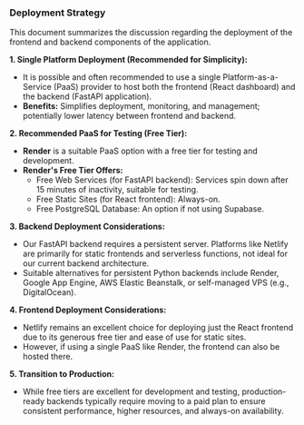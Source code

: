 ### **Deployment Strategy**

This document summarizes the discussion regarding the deployment of the frontend and backend components of the application.

**1. Single Platform Deployment (Recommended for Simplicity):**

*   It is possible and often recommended to use a single Platform-as-a-Service (PaaS) provider to host both the frontend (React dashboard) and the backend (FastAPI application).
*   **Benefits:** Simplifies deployment, monitoring, and management; potentially lower latency between frontend and backend.

**2. Recommended PaaS for Testing (Free Tier):**

*   **Render** is a suitable PaaS option with a free tier for testing and development.
*   **Render's Free Tier Offers:**
    *   Free Web Services (for FastAPI backend): Services spin down after 15 minutes of inactivity, suitable for testing.
    *   Free Static Sites (for React frontend): Always-on.
    *   Free PostgreSQL Database: An option if not using Supabase.

**3. Backend Deployment Considerations:**

*   Our FastAPI backend requires a persistent server. Platforms like Netlify are primarily for static frontends and serverless functions, not ideal for our current backend architecture.
*   Suitable alternatives for persistent Python backends include Render, Google App Engine, AWS Elastic Beanstalk, or self-managed VPS (e.g., DigitalOcean).

**4. Frontend Deployment Considerations:**

*   Netlify remains an excellent choice for deploying just the React frontend due to its generous free tier and ease of use for static sites.
*   However, if using a single PaaS like Render, the frontend can also be hosted there.

**5. Transition to Production:**

*   While free tiers are excellent for development and testing, production-ready backends typically require moving to a paid plan to ensure consistent performance, higher resources, and always-on availability.
